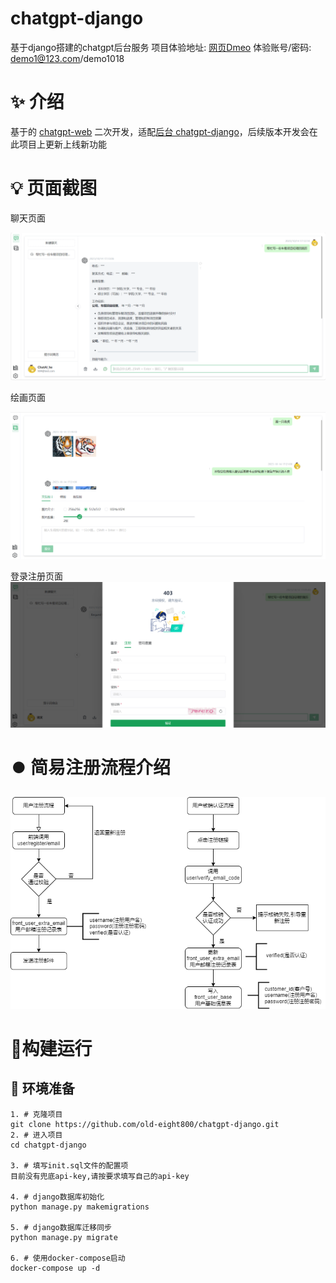 # chatgpt-django
基于django搭建的chatgpt后台服务
项目体验地址:  [网页Dmeo](https://wiki.hichat.shop/)
体验账号/密码: demo1@123.com/demo1018

# ✨ 介绍
基于的 [chatgpt-web](https://github.com/Chanzhaoyu/chatgpt-web) 二次开发，适配[后台 chatgpt-django](https://github.com/AllenLuosong/chatgpt-django)，后续版本开发会在此项目上更新上线新功能




# 💡 页面截图

聊天页面

![img](./pic/chat-detail.png)

绘画页面

![img](./pic/image-detail.png)

登录注册页面
![img](./pic/resister-detail.png)


# ⏺️ 简易注册流程介绍

![img](./pic/register_check.png)



# 🔨构建运行

## 💾 环境准备


```shell
1. # 克隆项目
git clone https://github.com/old-eight800/chatgpt-django.git
2. # 进入项目
cd chatgpt-django

3. # 填写init.sql文件的配置项
目前没有兜底api-key,请按要求填写自己的api-key

4. # django数据库初始化
python manage.py makemigrations

5. # django数据库迁移同步
python manage.py migrate

6. # 使用docker-compose启动
docker-compose up -d 
```